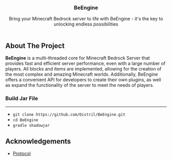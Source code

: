 <p align="center">
  <h3 align="center">BeEngine</h3>

  <p align="center">
    Bring your Minecraft Bedrock server to life with BeEngine - it's the key to unlocking endless possibilities
    <br/>
    <br/>
  </p>
</p>

## About The Project

**BeEngine** is a multi-threaded core for Minecraft Bedrock Server that provides fast and efficient server performance,
even with a large number of players. All blocks and items are implemented, allowing for the creation of the most complex
and amazing Minecraft worlds. Additionally, BeEngine offers a convenient API for developers to create their own plugins,
as well as expand the functionality of the server to meet the needs of players.

### Build Jar File

---

- `git clone https://github.com/Distril/BeEngine.git`
- `cd BeEngine`
- `gradle shadowjar`

## Acknowledgements

* [Protocol](https://github.com/CloudburstMC/Protocol)
